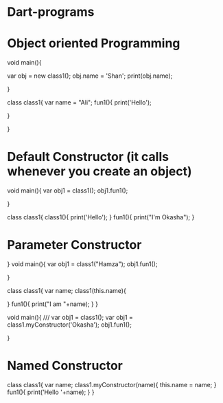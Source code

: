 # Dart-programs 
# Object oriented Programming
void main(){

 
var obj = new class1();
  obj.name = 'Shan';
  print(obj.name);
  
}


class class1{
  var name = "Ali";
  fun1(){
    print('Hello');
    
  }
 
  }
  #  Default Constructor (it calls whenever you create an object)
  void main(){
 var obj1 = class1();
     obj1.fun1();
 

}


class class1{
  class1(){
   print('Hello'); 
  }
   fun1(){
    print("I'm Okasha");
  }
  
  
  # Parameter Constructor
  }
  void main(){
 var obj1 = class1("Hamza");
  obj1.fun1();
 

}


class class1{
  var name;
  class1(this.name){
    
  }
   fun1(){
    print("I am "+name);
  }
  }
 
 
 
 
 void main(){
/// var obj1 = class1();
 var obj1 = class1.myConstructor('Okasha');
  obj1.fun1();
  
 

}

# Named Constructor
class class1{
  var name;
  class1.myConstructor(name){
    this.name = name;
  }
   fun1(){
       print('Hello '+name);
   }
  }
